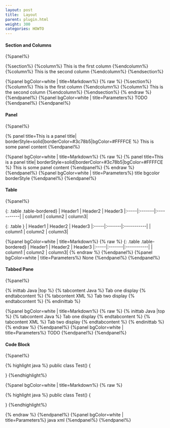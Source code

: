 ```yaml
---
layout: post
title:  Layout
parent: plugin.html
weight: 300
categories: HOWTO
---
```





#### Section and Columns

{%panel%}

{%section%}
{%column%}
This is the first column
{%endcolumn%}
{%column%}
This is the second column
{%endcolumn%}
{%endsection%}

{%panel bgColor=white | title=Markdown%}
{% raw  %}
{%section%}
{%column%}
This is the first column
{%endcolumn%}
{%column%}
This is the second column
{%endcolumn%}
{%endsection%}
{% endraw  %}
{%endpanel%}
{%panel bgColor=white | title=Parameters%}
TODO
{%endpanel%}
{%endpanel%}


#### Panel

{%panel%}

{% panel title=This is a panel title| borderStyle=solid|borderColor=#3c78b5|bgColor=#FFFFCE %}
This is some panel content
{%endpanel%}

{%panel bgColor=white | title=Markdown%}
{% raw  %}
{% panel title=This is a panel title| borderStyle=solid|borderColor=#3c78b5|bgColor=#FFFFCE %}
This is some panel content
{%endpanel%}
{% endraw  %}
{%endpanel%}
{%panel bgColor=white | title=Parameters%}
title
bgcolor
borderStyle
{%endpanel%}
{%endpanel%}


#### Table

{%panel%}

{: .table .table-bordered}
| Header1 | Header2 | Header3
|:-----|:-------|:-----------|
| column1 | column2 | column3|

{: .table }
| Header1 | Header2 | Header3
|:-----|:-------|:-----------|
| column1 | column2 | column3|

{%panel bgColor=white | title=Markdown%}
{% raw  %}
\{: .table .table-bordered}
 | Header1 | Header2 | Header3
 |:-----|:-------|:-----------|
 | column1 | column2 | column3|
{% endraw  %}
{%endpanel%}
{%panel bgColor=white | title=Parameters%}
None
{%endpanel%}
{%endpanel%}


#### Tabbed Pane

{%panel%}

{% inittab Java |top %}
{% tabcontent Java %}
Tab one display
{% endtabcontent %}
{% tabcontent XML %}
Tab two display
{% endtabcontent %}
{% endinittab %}

{%panel bgColor=white | title=Markdown%}
{% raw  %}
{% inittab Java |top %}
{% tabcontent Java %}
Tab one display
{% endtabcontent %}
{% tabcontent XML %}
Tab two display
{% endtabcontent %}
{% endinittab %}
{% endraw  %}
{%endpanel%}
{%panel bgColor=white | title=Parameters%}
TODO
{%endpanel%}
{%endpanel%}


#### Code Block

{%panel%}

{% highlight java %}
 public class Test()
 {

 }
{%endhighlight%}

{%panel bgColor=white | title=Markdown%}
{% raw  %}

{% highlight java %}
 public class Test()
 {

 }
{%endhighlight%}

{% endraw  %}
{%endpanel%}
{%panel bgColor=white | title=Parameters%}
java
xml
{%endpanel%}
{%endpanel%}






